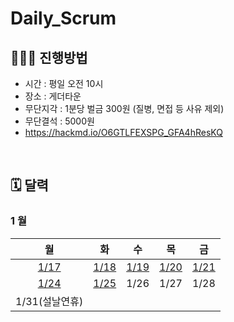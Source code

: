 # Daily_Scrum

## 🧑🏻‍🏫 진행방법

- 시간 : 평일 오전 10시
- 장소 : 게더타운
- 무단지각 : 1분당 벌금 300원 (질병, 면접 등 사유 제외)
- 무단결석 : 5000원
- https://hackmd.io/O6GTLFEXSPG_GFA4hResKQ

<br/>

## 🗓 달력

###  1 월

| 월 | 화 | 수 | 목 | 금 |
|:-:|:-:|:-:|:-:|:-:
|[1/17](./202101/20210117.md)|[1/18](./202101/20210118.md)|[1/19](./202101/20210119.md)|[1/20](./202101/20210120.md)|[1/21](./202101/20210121.md)|
|[1/24](./202101/20210124.md)|[1/25](./202101/20210125.md)|1/26|1/27|1/28|
|1/31(설날연휴)|

